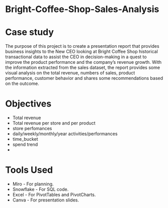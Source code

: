 # Bright-Coffee-Shop-Sales-Analysis

# Case study

The purpose of this project is to create a presentation report that provides business insights to the New CEO looking at Bright Coffee Shop historical transactional data to assist the CEO in decision-making in a quest to improve the product performance and the company’s revenue growth. With the information extracted from the sales dataset, the report provides some visual analysis on the total revenue, numbers of sales, product performance, customer behavior and shares some recommendations based on the outcome. 

# Objectives
- Total revenue
- Total revenue per store and per product
- store perfomances
- daily/weekly/monthly/year activities/performances
- time_bucket
- spend trend
- 


# Tools Used
- Miro - For planning.
- Snowflake - For SQL code.
- Excel - For PivotTables and PivotCharts.
- Canva - For presentation slides.

